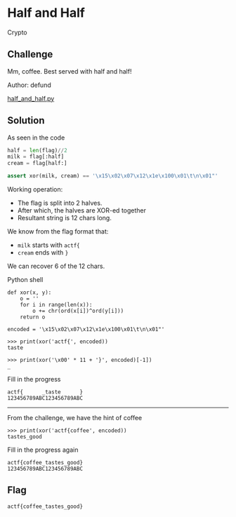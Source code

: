 # Half and Half
Crypto

## Challenge 

Mm, coffee. Best served with half and half!

Author: defund

[half_and_half.py](half_and_half.py)

## Solution

As seen in the code

```python
half = len(flag)//2
milk = flag[:half]
cream = flag[half:]

assert xor(milk, cream) == '\x15\x02\x07\x12\x1e\x100\x01\t\n\x01"'
```
Working operation:

- The flag is split into 2 halves.
- After which, the halves are XOR-ed together
- Resultant string is 12 chars long.

We know from the flag format that:

- `milk` starts with `actf{`
- `cream` ends with `}`

We can recover 6 of the 12 chars.

Python shell

	def xor(x, y):
		o = ''
		for i in range(len(x)):
			o += chr(ord(x[i])^ord(y[i]))
		return o

	encoded = '\x15\x02\x07\x12\x1e\x100\x01\t\n\x01"'

	>>> print(xor('actf{', encoded))
	taste

	>>> print(xor('\x00' * 11 + '}', encoded)[-1])
	_

Fill in the progress

	actf{      _taste      }
	123456789ABC123456789ABC

---

From the challenge, we have the hint of coffee

	>>> print(xor('actf{coffee', encoded))
	tastes_good

Fill in the progress again

	actf{coffee_tastes_good}
	123456789ABC123456789ABC

## Flag

	actf{coffee_tastes_good}
